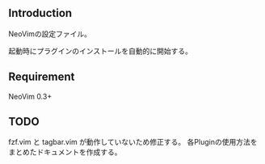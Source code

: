## Introduction
NeoVimの設定ファイル。

起動時にプラグインのインストールを自動的に開始する。


## Requirement
NeoVim 0.3+


## TODO
fzf.vim と tagbar.vim が動作していないため修正する。
各Pluginの使用方法をまとめたドキュメントを作成する。
